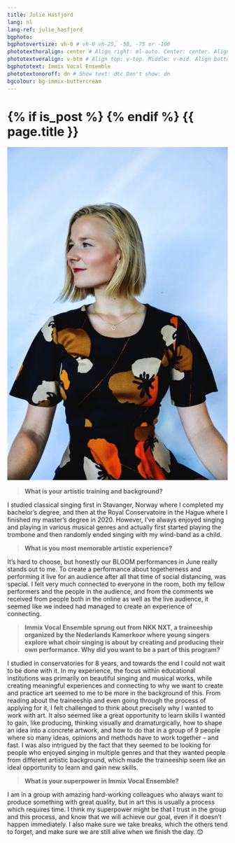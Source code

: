 ```yaml
---
title: Julie Hasfjord
lang: nl
lang-ref: julie_hasfjord
bgphoto: 
bgphotovertsize: vh-0 # vh-0 vh-25, -50, -75 or -100
phototexthoralign: center # Align right: ml-auto. Center: center. Align left: mr-auto 
phototextveralign: v-btm # Align top: v-top. Middle: v-mid. Align bottom: b-btm 
bgphototext: Immix Vocal Ensemble
phototextonoroff: dn # Show text: dtc Don't show: dn
bgcolour: bg-immix-buttercream
---
```

<h1>
{% if is_post %}
{% endif %}
{{ page.title }}
</h1>

<img src="/images/bio_images/julie.jpg" alt="Julie Hasfjord" class="fr w-25 ml-auto br-100">

> **What is your artistic training and background?**

I studied classical singing first in Stavanger, Norway where I completed my bachelor’s degree, and then at the Royal Conservatoire in the Hague where I finished my master’s degree in 2020. However, I’ve always enjoyed singing and playing in various musical genres and actually first started playing the trombone and then randomly ended singing with my wind-band as a child. 

> **What is you most memorable artistic experience?**

It’s hard to choose, but honestly our BLOOM performances in June really stands out to me. To create a performance about togetherness and performing it live for an audience after all that time of social distancing, was special. I felt very much connected to everyone in the room, both my fellow performers and the people in the audience, and from the comments we received from people both in the online as well as the live audience, it seemed like we indeed had managed to create an experience of connecting. 

> **Immix Vocal Ensemble sprung out from NKK NXT, a traineeship organized by the Nederlands Kamerkoor where young singers explore what choir singing is about by creating and producing their own performance. Why did you want to be a part of this program?**

I studied in conservatories for 8 years, and towards the end I could not wait to be done with it. In my experience, the focus within educational institutions was primarily on beautiful singing and musical works, while creating meaningful experiences and connecting to why we want to create and practice art seemed to me to be more in the background of this. From reading about the traineeship and even going through the process of applying for it, I felt challenged to think about precisely why I wanted to work with art. It also seemed like a great opportunity to learn skills I wanted to gain, like producing, thinking visually and dramaturgically, how to shape an idea into a concrete artwork, and how to do that in a group of 9 people where so many ideas, opinions and methods have to work together – and fast. I was also intrigued by the fact that they seemed to be looking for people who enjoyed singing in multiple genres and that they wanted people from different artistic background, which made the traineeship seem like an ideal opportunity to learn and gain new skills. 

> **What is your superpower in Immix Vocal Ensemble?**

I am in a group with amazing hard-working colleagues who always want to produce something with great quality, but in art this is usually a process which requires time. I think my superpower might be that I trust in the group and this process, and know that we will achieve our goal, even if it doesn’t happen immediately. I also make sure we take breaks, which the others tend to forget, and make sure we are still alive when we finish the day. 😊  